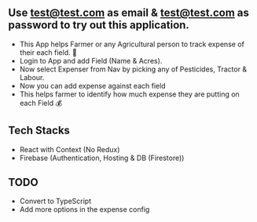 ## Use test@test.com as email & test@test.com as password to try out this application.

- This App helps Farmer or any Agricultural person to track expense of their each field. :blue_book:
- Login to App and add Field (Name & Acres).
- Now select Expenser from Nav by picking any of Pesticides, Tractor & Labour.
- Now you can add expense against each field
- This helps farmer to identify how much expense they are putting on each Field :moneybag:


## Tech Stacks
- React with Context (No Redux)
- Firebase (Authentication, Hosting & DB (Firestore))

## TODO
- Convert to TypeScript
- Add more options in the expense config

